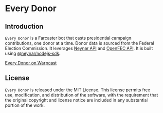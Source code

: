# Every Donor

## Introduction

`Every Donor` is a Farcaster bot that casts presidential campaign contributions, one donor at a time. Donor data is sourced from the Federal Election Commission. It leverages [Neynar API](https://docs.neynar.com/) and [OpenFEC API](http://api.open.fec.gov/developers/). It is built using [@neynar/nodejs-sdk](https://www.npmjs.com/package/@neynar/nodejs-sdk).

[Every Donor on Warpcast](https://warpcast.com/everydonor)

## License

`Every Donor` is released under the MIT License. This license permits free use, modification, and distribution of the software, with the requirement that the original copyright and license notice are included in any substantial portion of the work.

